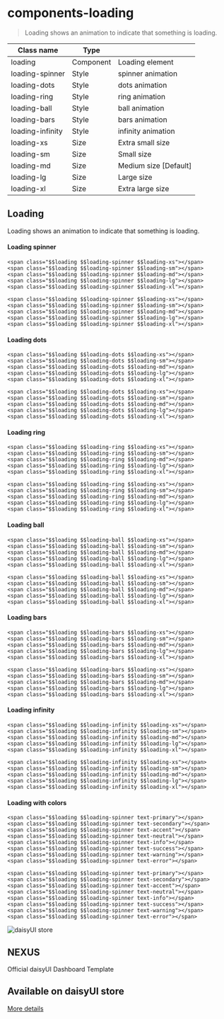 # components-loading

> Loading shows an animation to indicate that something is loading.

| Class name       | Type      |                       |
| ---------------- | --------- | --------------------- |
| loading          | Component | Loading element       |
| loading-spinner  | Style     | spinner animation     |
| loading-dots     | Style     | dots animation        |
| loading-ring     | Style     | ring animation        |
| loading-ball     | Style     | ball animation        |
| loading-bars     | Style     | bars animation        |
| loading-infinity | Style     | infinity animation    |
| loading-xs       | Size      | Extra small size      |
| loading-sm       | Size      | Small size            |
| loading-md       | Size      | Medium size [Default] |
| loading-lg       | Size      | Large size            |
| loading-xl       | Size      | Extra large size      |

## Loading

Loading shows an animation to indicate that something is loading.

[](#loading-spinner)

#### Loading spinner

```
<span class="$$loading $$loading-spinner $$loading-xs"></span>
<span class="$$loading $$loading-spinner $$loading-sm"></span>
<span class="$$loading $$loading-spinner $$loading-md"></span>
<span class="$$loading $$loading-spinner $$loading-lg"></span>
<span class="$$loading $$loading-spinner $$loading-xl"></span>
```

```
<span class="$$loading $$loading-spinner $$loading-xs"></span>
<span class="$$loading $$loading-spinner $$loading-sm"></span>
<span class="$$loading $$loading-spinner $$loading-md"></span>
<span class="$$loading $$loading-spinner $$loading-lg"></span>
<span class="$$loading $$loading-spinner $$loading-xl"></span>
```

[](#loading-dots)

#### Loading dots

```
<span class="$$loading $$loading-dots $$loading-xs"></span>
<span class="$$loading $$loading-dots $$loading-sm"></span>
<span class="$$loading $$loading-dots $$loading-md"></span>
<span class="$$loading $$loading-dots $$loading-lg"></span>
<span class="$$loading $$loading-dots $$loading-xl"></span>
```

```
<span class="$$loading $$loading-dots $$loading-xs"></span>
<span class="$$loading $$loading-dots $$loading-sm"></span>
<span class="$$loading $$loading-dots $$loading-md"></span>
<span class="$$loading $$loading-dots $$loading-lg"></span>
<span class="$$loading $$loading-dots $$loading-xl"></span>
```

[](#loading-ring)

#### Loading ring

```
<span class="$$loading $$loading-ring $$loading-xs"></span>
<span class="$$loading $$loading-ring $$loading-sm"></span>
<span class="$$loading $$loading-ring $$loading-md"></span>
<span class="$$loading $$loading-ring $$loading-lg"></span>
<span class="$$loading $$loading-ring $$loading-xl"></span>
```

```
<span class="$$loading $$loading-ring $$loading-xs"></span>
<span class="$$loading $$loading-ring $$loading-sm"></span>
<span class="$$loading $$loading-ring $$loading-md"></span>
<span class="$$loading $$loading-ring $$loading-lg"></span>
<span class="$$loading $$loading-ring $$loading-xl"></span>
```

[](#loading-ball)

#### Loading ball

```
<span class="$$loading $$loading-ball $$loading-xs"></span>
<span class="$$loading $$loading-ball $$loading-sm"></span>
<span class="$$loading $$loading-ball $$loading-md"></span>
<span class="$$loading $$loading-ball $$loading-lg"></span>
<span class="$$loading $$loading-ball $$loading-xl"></span>
```

```
<span class="$$loading $$loading-ball $$loading-xs"></span>
<span class="$$loading $$loading-ball $$loading-sm"></span>
<span class="$$loading $$loading-ball $$loading-md"></span>
<span class="$$loading $$loading-ball $$loading-lg"></span>
<span class="$$loading $$loading-ball $$loading-xl"></span>
```

[](#loading-bars)

#### Loading bars

```
<span class="$$loading $$loading-bars $$loading-xs"></span>
<span class="$$loading $$loading-bars $$loading-sm"></span>
<span class="$$loading $$loading-bars $$loading-md"></span>
<span class="$$loading $$loading-bars $$loading-lg"></span>
<span class="$$loading $$loading-bars $$loading-xl"></span>
```

```
<span class="$$loading $$loading-bars $$loading-xs"></span>
<span class="$$loading $$loading-bars $$loading-sm"></span>
<span class="$$loading $$loading-bars $$loading-md"></span>
<span class="$$loading $$loading-bars $$loading-lg"></span>
<span class="$$loading $$loading-bars $$loading-xl"></span>
```

[](#loading-infinity)

#### Loading infinity

```
<span class="$$loading $$loading-infinity $$loading-xs"></span>
<span class="$$loading $$loading-infinity $$loading-sm"></span>
<span class="$$loading $$loading-infinity $$loading-md"></span>
<span class="$$loading $$loading-infinity $$loading-lg"></span>
<span class="$$loading $$loading-infinity $$loading-xl"></span>
```

```
<span class="$$loading $$loading-infinity $$loading-xs"></span>
<span class="$$loading $$loading-infinity $$loading-sm"></span>
<span class="$$loading $$loading-infinity $$loading-md"></span>
<span class="$$loading $$loading-infinity $$loading-lg"></span>
<span class="$$loading $$loading-infinity $$loading-xl"></span>
```

[](#loading-with-colors)

#### Loading with colors

```
<span class="$$loading $$loading-spinner text-primary"></span>
<span class="$$loading $$loading-spinner text-secondary"></span>
<span class="$$loading $$loading-spinner text-accent"></span>
<span class="$$loading $$loading-spinner text-neutral"></span>
<span class="$$loading $$loading-spinner text-info"></span>
<span class="$$loading $$loading-spinner text-success"></span>
<span class="$$loading $$loading-spinner text-warning"></span>
<span class="$$loading $$loading-spinner text-error"></span>
```

```
<span class="$$loading $$loading-spinner text-primary"></span>
<span class="$$loading $$loading-spinner text-secondary"></span>
<span class="$$loading $$loading-spinner text-accent"></span>
<span class="$$loading $$loading-spinner text-neutral"></span>
<span class="$$loading $$loading-spinner text-info"></span>
<span class="$$loading $$loading-spinner text-success"></span>
<span class="$$loading $$loading-spinner text-warning"></span>
<span class="$$loading $$loading-spinner text-error"></span>
```

![daisyUI store](https://img.daisyui.com/images/store/nexus.webp)

## NEXUS  
Official daisyUI Dashboard Template

## Available on daisyUI store

[More details](/store)
